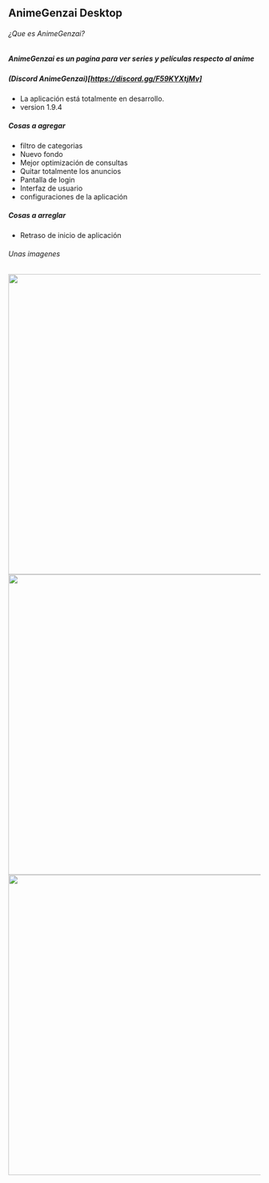 ## AnimeGenzai Desktop
###### ¿Que es AnimeGenzai?
##### AnimeGenzai es un pagina para ver series y películas respecto al anime

##### (Discord AnimeGenzai)[https://discord.gg/F59KYXtjMv]

* La aplicación está totalmente en desarrollo.
* version 1.9.4

##### Cosas a agregar

* filtro de categorias
* Nuevo fondo
* Mejor optimización de consultas
* Quitar totalmente los anuncios
* Pantalla de login
* Interfaz de usuario
* configuraciones de la aplicación

##### Cosas a arreglar

* Retraso de inicio de aplicación

###### Unas imagenes
<img width="600" src="https://i.imgur.com/FuP0wWJ.png">
<img width="600" src="https://i.imgur.com/YbPGiot.png">
<img width="600" src="https://i.imgur.com/6MVMspS.png">

